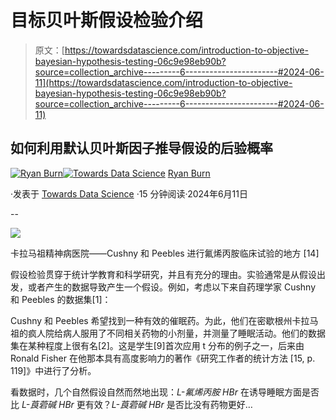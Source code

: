# 目标贝叶斯假设检验介绍

> 原文：[https://towardsdatascience.com/introduction-to-objective-bayesian-hypothesis-testing-06c9e98eb90b?source=collection_archive---------6-----------------------#2024-06-11](https://towardsdatascience.com/introduction-to-objective-bayesian-hypothesis-testing-06c9e98eb90b?source=collection_archive---------6-----------------------#2024-06-11)

## 如何利用默认贝叶斯因子推导假设的后验概率

[](https://medium.com/@ryan.burn?source=post_page---byline--06c9e98eb90b--------------------------------)[![Ryan Burn](../Images/5d45aa3c86bbcd5f30e92f2cb6a484f6.png)](https://medium.com/@ryan.burn?source=post_page---byline--06c9e98eb90b--------------------------------)[](https://towardsdatascience.com/?source=post_page---byline--06c9e98eb90b--------------------------------)[![Towards Data Science](../Images/a6ff2676ffcc0c7aad8aaf1d79379785.png)](https://towardsdatascience.com/?source=post_page---byline--06c9e98eb90b--------------------------------) [Ryan Burn](https://medium.com/@ryan.burn?source=post_page---byline--06c9e98eb90b--------------------------------)

·发表于 [Towards Data Science](https://towardsdatascience.com/?source=post_page---byline--06c9e98eb90b--------------------------------) ·15 分钟阅读·2024年6月11日

--

![](../Images/2fe67ce12a5a87609dc0f3c5bc28eed3.png)

卡拉马祖精神病医院——Cushny 和 Peebles 进行氟烯丙胺临床试验的地方 [14]

假设检验贯穿于统计学教育和科学研究，并且有充分的理由。实验通常是从假设出发，或者产生的数据导致产生一个假设。例如，考虑以下来自药理学家 Cushny 和 Peebles 的数据集[1]：

Cushny 和 Peebles 希望找到一种有效的催眠药。为此，他们在密歇根州卡拉马祖的疯人院给病人服用了不同相关药物的小剂量，并测量了睡眠活动。他们的数据集在某种程度上很有名[2]。这是学生[9]首次应用 t 分布的例子之一，后来由 Ronald Fisher 在他那本具有高度影响力的著作《研究工作者的统计方法 [15, p. 119]》中进行了分析。

看数据时，几个自然假设自然而然地出现：*L-氟烯丙胺 HBr* 在诱导睡眠方面是否比 *L-莨菪碱 HBr* 更有效？*L-莨菪碱 HBr* 是否比没有药物更好…
